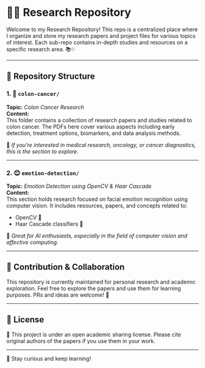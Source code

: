 # 🧠📁 Research Repository

Welcome to my Research Repository! This repo is a centralized place where I organize and store my research papers and project files for various topics of interest. Each sub-repo contains in-depth studies and resources on a specific research area. 📚✨

---

## 📂 Repository Structure

### 1. 🧬 `colon-cancer/`

**Topic:** *Colon Cancer Research*  
**Content:**  
This folder contains a collection of research papers and studies related to colon cancer. The PDFs here cover various aspects including early detection, treatment options, biomarkers, and data analysis methods.

📌 *If you're interested in medical research, oncology, or cancer diagnostics, this is the section to explore.*

---

### 2. 😊 `emotion-detection/`

**Topic:** *Emotion Detection using OpenCV & Haar Cascade*  
**Content:**  
This section holds research focused on facial emotion recognition using computer vision. It includes resources, papers, and concepts related to:

- OpenCV 🎥  
- Haar Cascade classifiers 🧠  
<!-- - Real-time emotion recognition 🕵️‍♂️ -> This will implement in future.  -->

📌 *Great for AI enthusiasts, especially in the field of computer vision and affective computing.*

---

## 📑 Contribution & Collaboration

This repository is currently maintained for personal research and academic exploration. Feel free to explore the papers and use them for learning purposes. PRs and ideas are welcome! 🚀

---

## 📝 License

📄 This project is under an open academic sharing license. Please cite original authors of the papers if you use them in your work.

---

🔗 Stay curious and keep learning!

```